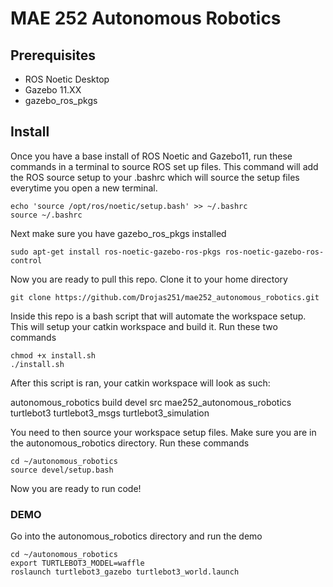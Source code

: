 # MAE 252 Autonomous Robotics

## Prerequisites
  - ROS Noetic Desktop
  - Gazebo 11.XX
  - gazebo_ros_pkgs
  
## Install
Once you have a base install of ROS Noetic and Gazebo11, run these commands in a terminal to source ROS set up files. This command will add the ROS source setup to your .bashrc which will source the setup files everytime you open a new terminal. 

```
echo 'source /opt/ros/noetic/setup.bash' >> ~/.bashrc
source ~/.bashrc
```
Next make sure you have gazebo_ros_pkgs installed

```
sudo apt-get install ros-noetic-gazebo-ros-pkgs ros-noetic-gazebo-ros-control
```
Now you are ready to pull this repo. Clone it to your home directory 

```
git clone https://github.com/Drojas251/mae252_autonomous_robotics.git
```
Inside this repo is a bash script that will automate the workspace setup. This will setup your catkin workspace and build it. Run these two commands 

```
chmod +x install.sh
./install.sh
```


After this script is ran, your catkin workspace will look as such:

autonomous_robotics
	build
	devel
	src
		mae252_autonomous_robotics
		turtlebot3
		turtlebot3_msgs
		turtlebot3_simulation
		

You need to then source your workspace setup files. Make sure you are in the autonomous_robotics directory. Run these commands 

```
cd ~/autonomous_robotics
source devel/setup.bash
```

Now you are ready to run code!

### DEMO
Go into the autonomous_robotics directory and run the demo

```
cd ~/autonomous_robotics
export TURTLEBOT3_MODEL=waffle
roslaunch turtlebot3_gazebo turtlebot3_world.launch
```

